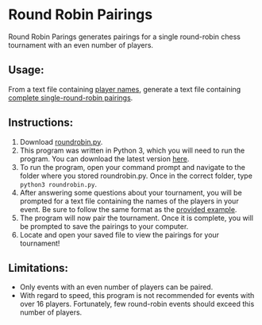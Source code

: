 # Round Robin Pairings

Round Robin Parings generates pairings for a single round-robin chess tournament with an even number of players.

## Usage:

From a text file containing [player names](example_players.txt), generate a text file containing [complete
single-round-robin pairings](example_pairings.txt).

## Instructions:

1. Download [roundrobin.py](roundrobin.py).
2. This program was written in Python 3, which you will need to run the program. You can download the latest version
[here](https://www.python.org/downloads/).
3. To run the program, open your command prompt and navigate to the folder where you stored roundrobin.py. Once in the
correct folder, type `python3 roundrobin.py`.
4. After answering some questions about your tournament, you will be prompted for a text file containing the names of
the players in your event. Be sure to follow the same format as the [provided example](example_players.txt).
5. The program will now pair the tournament. Once it is complete, you will be prompted to save the pairings to your
computer.
6. Locate and open your saved file to view the pairings for your tournament!

## Limitations:

* Only events with an even number of players can be paired.
* With regard to speed, this program is not recommended for events with over 16 players. Fortunately, few round-robin
events should exceed this number of players.
